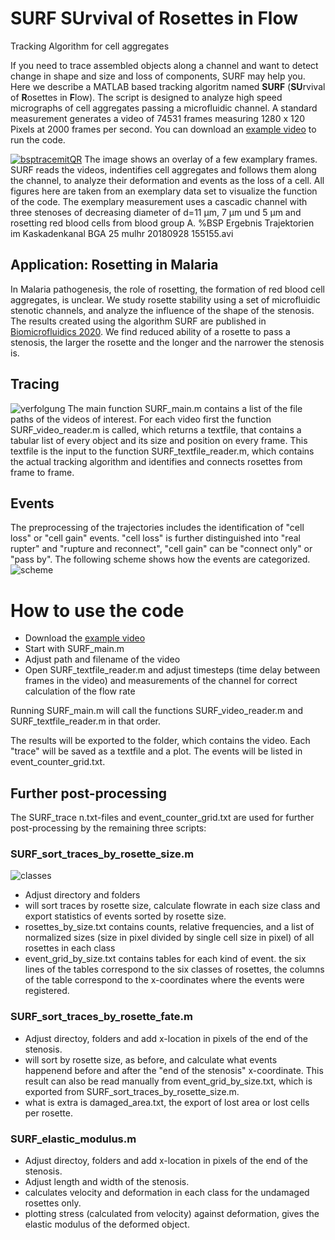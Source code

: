 # SURF SUrvival of Rosettes in Flow
Tracking Algorithm for cell aggregates


If you need to trace assembled objects along a channel and want to detect change in shape and size and loss of components, SURF may help you. Here we describe a MATLAB based tracking algoritm named **SURF** (**SU**rvival of **R**osettes in **F**low). The script is designed to analyze high speed micrographs of cell aggregates passing a microfluidic channel. A standard measurement generates a video of 74531 frames measuring 1280 x 120 Pixels at 2000 frames per second. You can download an [example video] to run the code.
 
 [![bsptracemitQR](https://user-images.githubusercontent.com/83273863/116454640-819fea80-a860-11eb-9f53-be79e97065e2.png)](https://youtu.be/rmezGUd0p08)
The image shows an overlay of a few examplary frames. SURF reads the videos, indentifies cell aggregates and follows them along the channel, to analyze their deformation and events as the loss of a cell.  All figures here are taken from an exemplary data set to visualize the function of the code. The exemplary measurement uses a cascadic channel with three stenoses of decreasing diameter of  d=11 µm, 7 µm und 5 µm and rosetting red blood cells from blood group A. %BSP Ergebnis Trajektorien im Kaskadenkanal BGA 25 mulhr 20180928 155155.avi
  
 
## Application: Rosetting in Malaria
In Malaria pathogenesis, the role of rosetting, the formation of red blood cell aggregates,  is unclear. We study rosette stability using a set of microfluidic stenotic channels, and analyze the influence of the shape of the stenosis. The results created using the algorithm SURF are published in [Biomicrofluidics 2020].  We find reduced ability of a rosette to pass a stenosis, the larger the rosette and the longer and the narrower the stenosis is. 


## Tracing
![verfolgung](https://user-images.githubusercontent.com/83273863/116463278-ce88be80-a86a-11eb-89aa-d0ff305263a4.png)
The main function SURF_main.m contains a list of the file paths of the videos of interest. For each video first the function SURF_video_reader.m is called, which returns a textfile, that contains a tabular list of every object and its size and position on every frame. This textfile is the input to the function SURF_textfile_reader.m, which contains the actual tracking algorithm and identifies and connects rosettes from frame to frame. 

## Events
The preprocessing of the trajectories includes the identification of "cell loss" or "cell gain" events. "cell loss" is further distinguished into "real rupter" and "rupture and reconnect", "cell gain" can be "connect only" or "pass by". The following scheme shows how the events are categorized.
![scheme](https://user-images.githubusercontent.com/83273863/116463192-b1ec8680-a86a-11eb-9730-c1050970d5d9.png)

# How to use the code
- Download the [example video]
- Start with SURF_main.m
- Adjust path and filename of the video
- Open SURF_textfile_reader.m and adjust timesteps (time delay between frames in the video) and measurements of the channel for correct calculation of the flow rate

Running SURF_main.m will call the functions SURF_video_reader.m and SURF_textfile_reader.m in that order.

The results will be exported to the folder, which contains the video. Each "trace" will be saved as a textfile and a plot. The events will be listed in event_counter_grid.txt.

## Further post-processing
The SURF_trace n.txt-files and event_counter_grid.txt are used for further post-processing by the remaining three scripts:
### SURF_sort_traces_by_rosette_size.m
![classes](https://user-images.githubusercontent.com/83273863/116670076-98992680-a99f-11eb-99f6-40d98cf3ef9a.png)
- Adjust directory and folders
- will sort traces by rosette size, calculate flowrate in each size class and export statistics of events sorted by rosette size.
- rosettes_by_size.txt contains counts, relative frequencies, and a list of normalized sizes (size in pixel divided by single cell size in pixel) of all rosettes in each class
- event_grid_by_size.txt contains tables for each kind of event. the six lines of the tables correspond to the six classes of rosettes, the columns of the table correspond to the x-coordinates where the events were registered.

### SURF_sort_traces_by_rosette_fate.m
- Adjust directoy, folders and add x-location in pixels of the end of the stenosis.
- will sort by rosette size, as before, and calculate what events happenend before and after the "end of the stenosis" x-coordinate. This result can also be read manually from event_grid_by_size.txt, which is exported from SURF_sort_traces_by_rosette_size.m.
- what is extra is damaged_area.txt, the export of lost area or lost cells per rosette.

### SURF_elastic_modulus.m
- Adjust directoy, folders and add x-location in pixels of the end of the stenosis.
- Adjust length and width of the stenosis.
- calculates velocity and deformation in each class for the undamaged rosettes only.
- plotting stress (calculated from velocity) against deformation, gives the elastic modulus of the deformed object.






[Biomicrofluidics 2020]: https://doi.org/10.1063/1.5125038
[example video]: https://drive.google.com/file/d/1EDqv4EtH839AH-NfndiahIGv0mBsXkVL/view?usp=sharing
